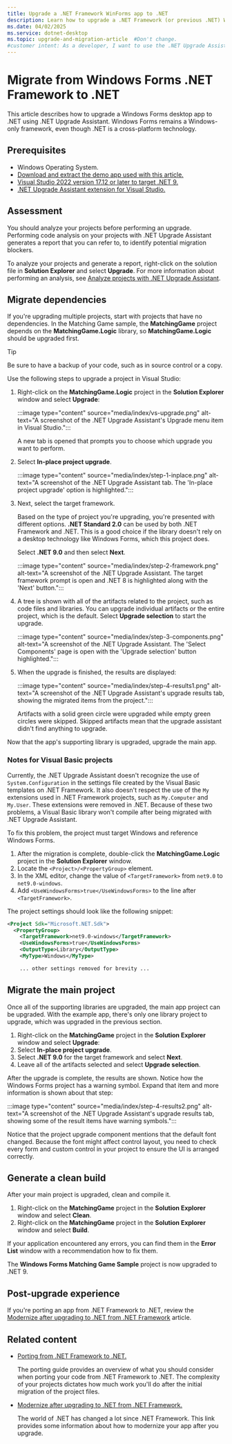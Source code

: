 ```yaml
---
title: Upgrade a .NET Framework WinForms app to .NET
description: Learn how to upgrade a .NET Framework (or previous .NET) Windows Forms application to .NET with the .NET Upgrade Assistant and Visual Studio.
ms.date: 04/02/2025
ms.service: dotnet-desktop
ms.topic: upgrade-and-migration-article  #Don't change.
#customer intent: As a developer, I want to use the .NET Upgrade Assistant to automatically upgrade my projects to the latest version of .NET.
---
```


# Migrate from Windows Forms .NET Framework to .NET

This article describes how to upgrade a Windows Forms desktop app to .NET using .NET Upgrade Assistant. Windows Forms remains a Windows-only framework, even though .NET is a cross-platform technology.

## Prerequisites

- Windows Operating System.
- [Download and extract the demo app used with this article.][winforms-sample]
- [Visual Studio 2022 version 17.12 or later to target .NET 9.](https://visualstudio.microsoft.com/downloads/?utm_medium=microsoft&utm_source=learn.microsoft.com&utm_campaign=inline+link&utm_content=download+vs2022+desktopguide+winforms+migration)
- [.NET Upgrade Assistant extension for Visual Studio.](/dotnet/core/porting/upgrade-assistant-install#install-the-visual-studio-extension)

## Assessment

You should analyze your projects before performing an upgrade. Performing code analysis on your projects with .NET Upgrade Assistant generates a report that you can refer to, to identify potential migration blockers.

To analyze your projects and generate a report, right-click on the solution file in **Solution Explorer** and select **Upgrade**. For more information about performing an analysis, see [Analyze projects with .NET Upgrade Assistant](/dotnet/core/porting/upgrade-assistant-how-to-analyze).

## Migrate dependencies

If you're upgrading multiple projects, start with projects that have no dependencies. In the Matching Game sample, the **MatchingGame** project depends on the **MatchingGame.Logic** library, so **MatchingGame.Logic** should be upgraded first.

> [!TIP]
> Be sure to have a backup of your code, such as in source control or a copy.

Use the following steps to upgrade a project in Visual Studio:

01. Right-click on the **MatchingGame.Logic** project in the **Solution Explorer** window and select **Upgrade**:

    :::image type="content" source="media/index/vs-upgrade.png" alt-text="A screenshot of the .NET Upgrade Assistant's Upgrade menu item in Visual Studio.":::

    A new tab is opened that prompts you to choose which upgrade you want to perform.

01. Select **In-place project upgrade**.

    :::image type="content" source="media/index/step-1-inplace.png" alt-text="A screenshot of the .NET Upgrade Assistant tab. The 'In-place project upgrade' option is highlighted.":::

01. Next, select the target framework.

    Based on the type of project you're upgrading, you're presented with different options. **.NET Standard 2.0** can be used by both .NET Framework and .NET. This is a good choice if the library doesn't rely on a desktop technology like Windows Forms, which this project does.

    Select **.NET 9.0** and then select **Next**.

    :::image type="content" source="media/index/step-2-framework.png" alt-text="A screenshot of the .NET Upgrade Assistant. The target framework prompt is open and .NET 8 is highlighted along with the 'Next' button.":::

01. A tree is shown with all of the artifacts related to the project, such as code files and libraries. You can upgrade individual artifacts or the entire project, which is the default. Select **Upgrade selection** to start the upgrade.

    :::image type="content" source="media/index/step-3-components.png" alt-text="A screenshot of the .NET Upgrade Assistant. The 'Select Components' page is open with the 'Upgrade selection' button highlighted.":::

01. When the upgrade is finished, the results are displayed:

    :::image type="content" source="media/index/step-4-results1.png" alt-text="A screenshot of the .NET Upgrade Assistant's upgrade results tab, showing the migrated items from the project.":::

    Artifacts with a solid green circle were upgraded while empty green circles were skipped. Skipped artifacts mean that the upgrade assistant didn't find anything to upgrade.

Now that the app's supporting library is upgraded, upgrade the main app.

### Notes for Visual Basic projects

Currently, the .NET Upgrade Assistant doesn't recognize the use of `System.Configuration` in the settings file created by the Visual Basic templates on .NET Framework. It also doesn't respect the use of the `My` extensions used in .NET Framework projects, such as `My.Computer` and `My.User`. These extensions were removed in .NET. Because of these two problems, a Visual Basic library won't compile after being migrated with .NET Upgrade Assistant.

To fix this problem, the project must target Windows and reference Windows Forms.

01. After the migration is complete, double-click the **MatchingGame.Logic** project in the **Solution Explorer** window.
01. Locate the `<Project>/<PropertyGroup>` element.
01. In the XML editor, change the value of `<TargetFramework>` from `net9.0` to `net9.0-windows`.
01. Add `<UseWindowsForms>true</UseWindowsForms>` to the line after `<TargetFramework>`.

The project settings should look like the following snippet:

```xml
<Project Sdk="Microsoft.NET.Sdk">
  <PropertyGroup>
    <TargetFramework>net9.0-windows</TargetFramework>
    <UseWindowsForms>true</UseWindowsForms>
    <OutputType>Library</OutputType>
    <MyType>Windows</MyType>

    ... other settings removed for brevity ...
```

## Migrate the main project

Once all of the supporting libraries are upgraded, the main app project can be upgraded. With the example app, there's only one library project to upgrade, which was upgraded in the previous section.

01. Right-click on the **MatchingGame** project in the **Solution Explorer** window and select **Upgrade**:
01. Select **In-place project upgrade**.
01. Select **.NET 9.0** for the target framework and select **Next**.
01. Leave all of the artifacts selected and select **Upgrade selection**.

After the upgrade is complete, the results are shown. Notice how the Windows Forms project has a warning symbol. Expand that item and more information is shown about that step:

:::image type="content" source="media/index/step-4-results2.png" alt-text="A screenshot of the .NET Upgrade Assistant's upgrade results tab, showing some of the result items have warning symbols.":::

Notice that the project upgrade component mentions that the default font changed. Because the font might affect control layout, you need to check every form and custom control in your project to ensure the UI is arranged correctly.

## Generate a clean build

After your main project is upgraded, clean and compile it.

01. Right-click on the **MatchingGame** project in the **Solution Explorer** window and select **Clean**.
01. Right-click on the **MatchingGame** project in the **Solution Explorer** window and select **Build**.

If your application encountered any errors, you can find them in the **Error List** window with a recommendation how to fix them.

The **Windows Forms Matching Game Sample** project is now upgraded to .NET 9.

## Post-upgrade experience

If you're porting an app from .NET Framework to .NET, review the [Modernize after upgrading to .NET from .NET Framework](/dotnet/core/porting/modernize) article.

## Related content

- [Porting from .NET Framework to .NET.](/dotnet/core/porting/)

  The porting guide provides an overview of what you should consider when porting your code from .NET Framework to .NET. The complexity of your projects dictates how much work you'll do after the initial migration of the project files.

- [Modernize after upgrading to .NET from .NET Framework.](/dotnet/core/porting/modernize)

  The world of .NET has changed a lot since .NET Framework. This link provides some information about how to modernize your app after you upgrade.

[winforms-sample]: https://github.com/dotnet/samples/tree/main/windowsforms/matching-game
